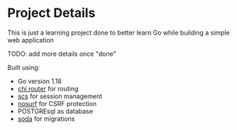 # Project Details

This is just a learning project done to better learn Go while building a simple web application

TODO: add more details once "done"

Built using:
- Go version 1.18
- [chi router](github.com/go-chi/chi) for routing
- [scs](github.com/alexedwards/scs) for session management
- [nosurf](github.com/justinas/nosurf) for CSRF protection
- POSTGREsql as database
- [soda](https://gobuffalo.io/documentation/database/soda/) for migrations